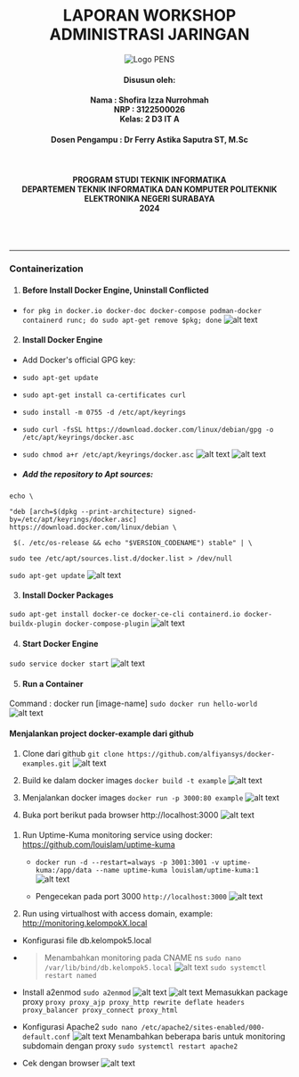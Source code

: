 <h1 align="Center">LAPORAN WORKSHOP ADMINISTRASI JARINGAN</h1>


<p align="center">
  <img src="assets/Logo_PENS.png" alt="Logo PENS">
</p>

<h4 align="Center">Disusun oleh:</h4>

<h4 align="center">
Nama : Shofira Izza Nurrohmah <br>
NRP : 3122500026 <br>
Kelas: 2 D3 IT A <br>
</h4>

<h4 align="center">
Dosen Pengampu : Dr Ferry Astika Saputra ST, M.Sc	
</h4>

<br>
<h4 align="center">
PROGRAM STUDI TEKNIK INFORMATIKA <br>
DEPARTEMEN TEKNIK INFORMATIKA DAN KOMPUTER 
POLITEKNIK ELEKTRONIKA NEGERI SURABAYA <br> 
2024
</h4> <br><br><hr>


<h3>Containerization</h3>

1. <h4>Before Install Docker Engine, Uninstall Conflicted</h4>
- `for pkg in docker.io docker-doc docker-compose podman-docker containerd runc; do sudo apt-get remove $pkg; done`
![alt text](assets/uninstall.png)

2. <h4>Install Docker Engine</h4>

- Add Docker's official GPG key: 
- `sudo apt-get update`

- `sudo apt-get install ca-certificates curl`

- `sudo install -m 0755 -d /etc/apt/keyrings`

- `sudo curl -fsSL https://download.docker.com/linux/debian/gpg -o /etc/apt/keyrings/docker.asc`

- `sudo chmod a+r /etc/apt/keyrings/docker.asc`
![alt text](assets/install.png)
![alt text](assets/install2.png)

- <h5>Add the repository to Apt sources:</h5>
`echo \`

`"deb [arch=$(dpkg --print-architecture) signed-by=/etc/apt/keyrings/docker.asc] https://download.docker.com/linux/debian \`

` $(. /etc/os-release && echo "$VERSION_CODENAME") stable" | \`

`sudo tee /etc/apt/sources.list.d/docker.list > /dev/null`

`sudo apt-get update`
![alt text](assets/install2.png)

3. <h4>Install Docker Packages</h4>
`sudo apt-get install docker-ce docker-ce-cli containerd.io docker-buildx-plugin docker-compose-plugin`
![alt text](assets/install3.png)

4. <h4>Start Docker Engine</h4>
`sudo service docker start`
![alt text](assets/install4.png)

5. <h4>Run a Container</h4>
Command : docker run [image-name]
`sudo docker run hello-world`
![alt text](assets/runhelloworld.png)


<h4>Menjalankan project docker-example dari github</h4>

1. Clone dari github
`git clone https://github.com/alfiyansys/docker-examples.git`
![alt text](assets/gitcloneexample.png)

2. Build ke dalam docker images
`docker build -t example`
![alt text](assets/build.png)

3. Menjalankan docker images
`docker run -p 3000:80 example`
![alt text](assets/runexample.png)

4. Buka port berikut pada browser
http://localhost:3000
![alt text](assets/cekexample.png)

<h4></h4>

1. Run Uptime-Kuma monitoring service using docker: https://github.com/louislam/uptime-kuma
    - `docker run -d --restart=always -p 3001:3001 -v uptime-kuma:/app/data --name uptime-kuma louislam/uptime-kuma:1`
    ![alt text](assets/runuptime.png)

    - Pengecekan pada port 3000
    `http://localhost:3000`
    ![alt text](assets/cekuptime.png)

2. Run using virtualhost with access domain, example: http://monitoring.kelompokX.local 

- Konfigurasi file db.kelompok5.local
-  > Menambahkan monitoring pada CNAME ns
`sudo nano /var/lib/bind/db.kelompok5.local`
![alt text](assets/konfignamed.png)
`sudo systemctl restart named`

- Install a2enmod
`sudo a2enmod`
![alt text](assets/a2enmod.png)
![alt text](assets/a2enmod1.png)
Memasukkan package proxy
`proxy proxy_ajp proxy_http rewrite deflate headers proxy_balancer proxy_connect proxy_html`

- Konfigurasi Apache2
`sudo nano /etc/apache2/sites-enabled/000-default.conf`
![alt text](assets/konfigapache2.png)
Menambahkan beberapa baris untuk monitoring subdomain dengan proxy
`sudo systemctl restart apache2`

- Cek dengan browser
![alt text](assets/monitoring.png)